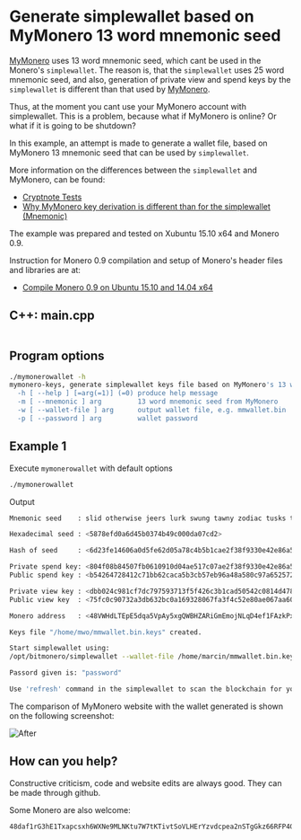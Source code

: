 # Generate simplewallet based on MyMonero 13 word mnemonic seed

[MyMonero](https://mymonero.com/) uses 13 word mnemonic seed, which
cant be used in the Monero's `simplewallet`. The reason is, that the `simplewallet`
uses 25 word mnemonic seed, and also, generation of private view and spend keys
by the `simplewallet` is different than that used by [MyMonero](https://mymonero.com/).

Thus, at the moment you cant use your MyMonero account with simplewallet. This is
a problem, because what if MyMonero is online? Or what if it is going to be shutdown?

In this example, an attempt is made to generate a wallet file, based on
MyMonero 13 mnemonic seed that can be used by `simplewallet`.

More information on the differences between the `simplewallet` and MyMonero,
can be found:

  - [Cryptnote Tests](http://xmrtests.llcoins.net/addresstests.html)
  - [Why MyMonero key derivation is different than for the simplewallet (Mnemonic)](https://www.reddit.com/r/Monero/comments/3s80l2/why_mymonero_key_derivation_is_different_than_for/)

The example was prepared and tested on Xubuntu 15.10 x64 and Monero 0.9.

Instruction for Monero 0.9 compilation and setup of Monero's header files and libraries are at:
 - [Compile Monero 0.9 on Ubuntu 15.10 and 14.04 x64](https://github.com/moneroexamples/compile-monero-09-on-ubuntu)


## C++: main.cpp

```c++
```

## Program options

```bash
./mymonerowallet -h
mymonero-keys, generate simplewallet keys file based on MyMonero's 13 world mnemonic seed:
  -h [ --help ] [=arg(=1)] (=0) produce help message
  -m [ --mnemonic ] arg         13 word mnemonic seed from MyMonero
  -w [ --wallet-file ] arg      output wallet file, e.g. mmwallet.bin
  -p [ --password ] arg         wallet password
```


## Example 1

Execute `mymonerowallet` with default options

```bash
./mymonerowallet
```

Output

```bash
Mnemonic seed    : slid otherwise jeers lurk swung tawny zodiac tusks twang cajun swagger peaches tawny

Hexadecimal seed : <5878efd0a6d45b0374b49c000da07cd2>

Hash of seed     : <6d23fe14606a0d5fe62d05a78c4b5b1cae2f38f9330e42e86a50286db16ad61e>

Private spend key: <804f08b84507fb0610910d04ae517c07ae2f38f9330e42e86a50286db16ad60e>
Public spend key : <b54264728412c71bb62caca5b3cb57eb96a48a580c97a65257290243e3adf401>

Private view key : <dbb024c981cf7dc797593713f5f426c3b1cad50542c0814d4786e12e768be504>
Public view key  : <75fc0c90732a3db632bc0a169328067fa3f4c52e80ae067aa60bae8c4ccd8711>

Monero address   : <48VWHdLTEpE5dqa5VpAy5xgQWBHZARiGmEmojNLqD4ef1FAzkPxCe9JXUYwCShRR5XNMGnyusrnkmMWr2HMdfDRx2vsrG7c>

Keys file "/home/mwo/mmwallet.bin.keys" created.

Start simplewallet using:
/opt/bitmonero/simplewallet --wallet-file /home/marcin/mmwallet.bin.keys

Passord given is: "password"

Use 'refresh' command in the simplewallet to scan the blockchain for your transactions.
```

The comparison of MyMonero website with the wallet generated is shown on the following screenshot:

![After](https://raw.githubusercontent.com/moneroexamples/mymonero-simplewallet/master/img/example_01.jpg)

## How can you help?

Constructive criticism, code and website edits are always good. They can be made through github.

Some Monero are also welcome:
```
48daf1rG3hE1Txapcsxh6WXNe9MLNKtu7W7tKTivtSoVLHErYzvdcpea2nSTgGkz66RFP4GKVAsTV14v6G3oddBTHfxP6tU
```    
